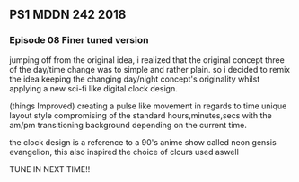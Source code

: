 ## PS1 MDDN 242 2018

### Episode 08 Finer tuned version

jumping off from the original idea, i realized that the original concept three of the day/time change was to simple and rather plain. so i decided to remix the idea keeping the changing day/night concept's originality whilst applying a new sci-fi like digital clock design. 

(things Improved)
creating a pulse like movement in regards to time
unique layout style compromising of the standard
hours,minutes,secs with the am/pm
transitioning background depending on the current time.

the clock design is a reference to a 90's anime show called neon gensis evangelion, this also inspired the choice of clours used aswell

TUNE IN NEXT TIME!!